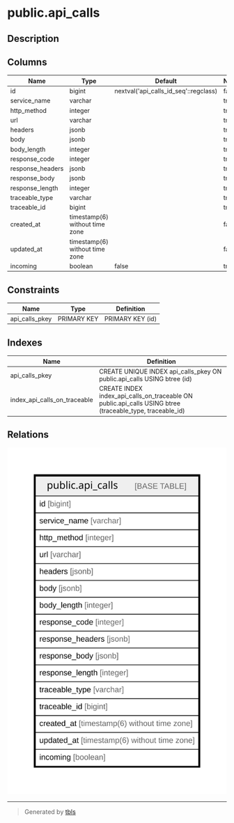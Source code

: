 # public.api_calls

## Description

## Columns

| Name | Type | Default | Nullable | Children | Parents | Comment |
| ---- | ---- | ------- | -------- | -------- | ------- | ------- |
| id | bigint | nextval('api_calls_id_seq'::regclass) | false |  |  |  |
| service_name | varchar |  | true |  |  |  |
| http_method | integer |  | true |  |  |  |
| url | varchar |  | true |  |  |  |
| headers | jsonb |  | true |  |  |  |
| body | jsonb |  | true |  |  |  |
| body_length | integer |  | true |  |  |  |
| response_code | integer |  | true |  |  |  |
| response_headers | jsonb |  | true |  |  |  |
| response_body | jsonb |  | true |  |  |  |
| response_length | integer |  | true |  |  |  |
| traceable_type | varchar |  | true |  |  |  |
| traceable_id | bigint |  | true |  |  |  |
| created_at | timestamp(6) without time zone |  | false |  |  |  |
| updated_at | timestamp(6) without time zone |  | false |  |  |  |
| incoming | boolean | false | true |  |  |  |

## Constraints

| Name | Type | Definition |
| ---- | ---- | ---------- |
| api_calls_pkey | PRIMARY KEY | PRIMARY KEY (id) |

## Indexes

| Name | Definition |
| ---- | ---------- |
| api_calls_pkey | CREATE UNIQUE INDEX api_calls_pkey ON public.api_calls USING btree (id) |
| index_api_calls_on_traceable | CREATE INDEX index_api_calls_on_traceable ON public.api_calls USING btree (traceable_type, traceable_id) |

## Relations

![er](public.api_calls.svg)

---

> Generated by [tbls](https://github.com/k1LoW/tbls)
